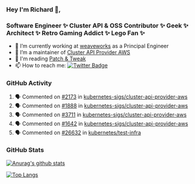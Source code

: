 ### Hey I'm Richard 👋, 

<h3 align="left">Software Engineer ✨ Cluster API & OSS Contributor ✨ Geek ✨ Architect ✨ Retro Gaming Addict ✨ Lego Fan ✨</h3>

- 🔭 I’m currently working at [weaveworks](https://github.com/weaveworks) as a Principal Engineer
- 👯 I’m a maintainer of [Cluster API Provider AWS](https://github.com/kubernetes-sigs/cluster-api-provider-aws)
- 💬 I'm reading [Patch & Tweak](https://bjooks.com/products/patch-tweak-exploring-modular-synthesis)
- 📫 How to reach me: [![Twitter Badge](https://img.shields.io/badge/-@fruit_case-00acee?style=flat&logo=Twitter&logoColor=white)](https://twitter.com/intent/follow?screen_name=fruit_case "Follow on Twitter")

### GitHub Activity 

<!--START_SECTION:activity-->
1. 🗣 Commented on [#2173](https://github.com/kubernetes-sigs/cluster-api-provider-aws/issues/2173) in [kubernetes-sigs/cluster-api-provider-aws](https://github.com/kubernetes-sigs/cluster-api-provider-aws)
2. 🗣 Commented on [#1888](https://github.com/kubernetes-sigs/cluster-api-provider-aws/issues/1888) in [kubernetes-sigs/cluster-api-provider-aws](https://github.com/kubernetes-sigs/cluster-api-provider-aws)
3. 🗣 Commented on [#3711](https://github.com/kubernetes-sigs/cluster-api-provider-aws/issues/3711) in [kubernetes-sigs/cluster-api-provider-aws](https://github.com/kubernetes-sigs/cluster-api-provider-aws)
4. 🗣 Commented on [#1642](https://github.com/kubernetes-sigs/cluster-api-provider-aws/issues/1642) in [kubernetes-sigs/cluster-api-provider-aws](https://github.com/kubernetes-sigs/cluster-api-provider-aws)
5. 🗣 Commented on [#26632](https://github.com/kubernetes/test-infra/issues/26632) in [kubernetes/test-infra](https://github.com/kubernetes/test-infra)
<!--END_SECTION:activity-->

### GitHub Stats

[![Anurag's github stats](https://github-readme-stats.vercel.app/api?username=richardcase&count_private=true&show_icons=true)](https://github.com/anuraghazra/github-readme-stats)

[![Top Langs](https://github-readme-stats.vercel.app/api/top-langs/?username=richardcase&hide=html&layout=compact)](https://github.com/anuraghazra/github-readme-stats)
